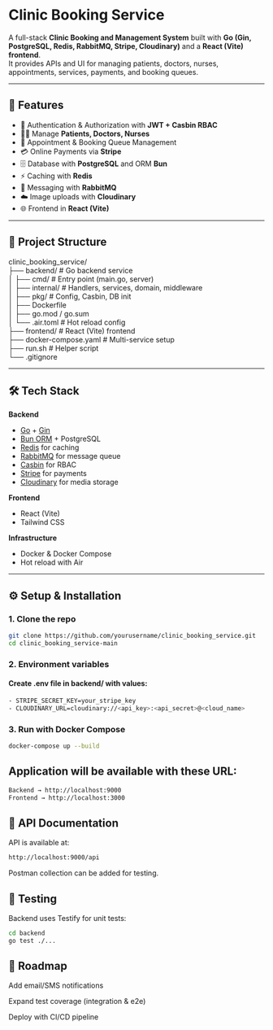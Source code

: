 # Clinic Booking Service

A full-stack **Clinic Booking and Management System** built with **Go (Gin, PostgreSQL, Redis, RabbitMQ, Stripe, Cloudinary)** and a **React (Vite) frontend**.  
It provides APIs and UI for managing patients, doctors, nurses, appointments, services, payments, and booking queues.

---

## 🚀 Features

- 🔐 Authentication & Authorization with **JWT + Casbin RBAC**
- 👨‍⚕️ Manage **Patients, Doctors, Nurses**
- 📅 Appointment & Booking Queue Management
- 💳 Online Payments via **Stripe**
- 🗄️ Database with **PostgreSQL** and ORM **Bun**
- ⚡ Caching with **Redis**
- 📩 Messaging with **RabbitMQ**
- ☁️ Image uploads with **Cloudinary**
- 🌐 Frontend in **React (Vite)**

---

## 📂 Project Structure

clinic_booking_service/  
  ├── backend/ # Go backend service  
  │ ├── cmd/ # Entry point (main.go, server)  
  │ ├── internal/ # Handlers, services, domain, middleware  
  │ ├── pkg/ # Config, Casbin, DB init  
  │ ├── Dockerfile  
  │ ├── go.mod / go.sum  
  │ └── .air.toml # Hot reload config  
  ├── frontend/ # React (Vite) frontend  
  ├── docker-compose.yaml # Multi-service setup  
  ├── run.sh # Helper script  
  └── .gitignore  

---

## 🛠️ Tech Stack

**Backend**
- [Go](https://golang.org/) + [Gin](https://gin-gonic.com/)
- [Bun ORM](https://bun.uptrace.dev/) + PostgreSQL
- [Redis](https://redis.io/) for caching
- [RabbitMQ](https://www.rabbitmq.com/) for message queue
- [Casbin](https://casbin.org/) for RBAC
- [Stripe](https://stripe.com/) for payments
- [Cloudinary](https://cloudinary.com/) for media storage

**Frontend**
- React (Vite)
- Tailwind CSS

**Infrastructure**
- Docker & Docker Compose
- Hot reload with Air

---

## ⚙️ Setup & Installation

### 1. Clone the repo
```bash
git clone https://github.com/yourusername/clinic_booking_service.git  
cd clinic_booking_service-main
```

### 2. Environment variables
#### Create .env file in backend/ with values:  
```bash
- STRIPE_SECRET_KEY=your_stripe_key  
- CLOUDINARY_URL=cloudinary://<api_key>:<api_secret>@<cloud_name>
```

### 3. Run with Docker Compose
```bash
docker-compose up --build
```

## Application will be available with these URL:
  ```bash
  Backend → http://localhost:9000  
  Frontend → http://localhost:3000
  ```
## 📖 API Documentation

API is available at:
```bash
http://localhost:9000/api
```

Postman collection can be added for testing.
## 🧪 Testing

Backend uses Testify for unit tests:
```bash
cd backend
go test ./...
```

## 📌 Roadmap

Add email/SMS notifications

Expand test coverage (integration & e2e)

Deploy with CI/CD pipeline
